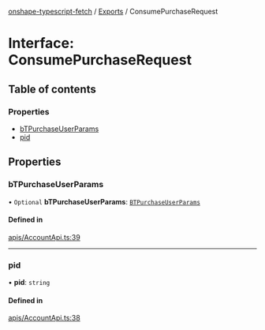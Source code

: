 [onshape-typescript-fetch](../README.md) / [Exports](../modules.md) / ConsumePurchaseRequest

# Interface: ConsumePurchaseRequest

## Table of contents

### Properties

- [bTPurchaseUserParams](ConsumePurchaseRequest.md#btpurchaseuserparams)
- [pid](ConsumePurchaseRequest.md#pid)

## Properties

### bTPurchaseUserParams

• `Optional` **bTPurchaseUserParams**: [`BTPurchaseUserParams`](BTPurchaseUserParams.md)

#### Defined in

[apis/AccountApi.ts:39](https://github.com/toebes/onshape-typescript-fetch/blob/3e11ae1/apis/AccountApi.ts#L39)

___

### pid

• **pid**: `string`

#### Defined in

[apis/AccountApi.ts:38](https://github.com/toebes/onshape-typescript-fetch/blob/3e11ae1/apis/AccountApi.ts#L38)
